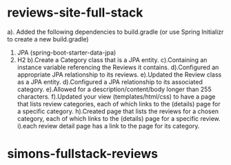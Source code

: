 # reviews-site-full-stack


a). Added the following dependencies to build.gradle (or use Spring Initializr to create a new build.gradle)
  1. JPA (spring-boot-starter-data-jpa)
  2. H2
b).Create a Category class that is a JPA entity.
c).Containing an instance variable referencing the Reviews it contains.
d).Configured an appropriate JPA relationship to its reviews.
e).Updated the Review class as a JPA entity.
d).Configured a JPA relationship to its associated category.
e).Allowed for a description/content/body longer than 255 characters.
f).Updated your view (templates/html/css) to have a page that lists review categories, each of which links to the (details) page for a specific category.
h).Created page that lists the reviews for a chosen category, each of which links to the (details) page for a specific review.
i).each review detail page has a link to the page for its category.
# simons-fullstack-reviews
